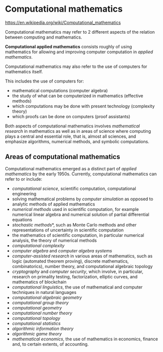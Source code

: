 # Computational mathematics

https://en.wikipedia.org/wiki/Computational_mathematics

Computational mathematics may refer to 2 different aspects of the relation between computing and mathematics.

**Computational applied mathematics** consists roughly of using mathematics for allowing and improving computer computation in *applied mathematics*.

Computational mathematics may also refer to the use of computers for mathematics itself.

This includes the use of computers for:
- mathematical computations (computer algebra)
- the study of what can be computerized in mathematics (effective methods)
- which computations may be done with present technology (complexity theory)
- which proofs can be done on computers (proof assistants)

Both aspects of computational mathematics involves *mathematical research* in mathematics as well as in areas of science where computing plays a central and essential role, that is, almost all sciences, and emphasize algorithms, numerical methods, and symbolic computations.


## Areas of computational mathematics

Computational mathematics emerged as a distinct part of *applied mathematics* by the early 1950s. Currently, computational mathematics can refer to or include:
- *computational science*, scientific computation, computational engineering
- solving mathematical problems by *computer simulation* as opposed to analytic methods of applied mathematics
- *numerical methods* used in scientific computation, for example numerical linear algebra and numerical solution of partial differential equations
- *stochastic methods**, such as Monte Carlo methods and other representations of uncertainty in scientific computation
- the mathematics of scientific computation, in particular numerical analysis, the theory of numerical methods
- *computational complexity*
- *computer algebra* and *computer algebra systems*
- *computer-assisted research* in various areas of mathematics, such as logic (automated theorem proving), discrete mathematics, combinatorics), number theory, and computational algebraic topology
- *cryptography* and *computer security*, which involve, in particular, research on primality testing, factorization, elliptic curves, and mathematics of blockchain
- *computational linguistics*, the use of mathematical and computer techniques in natural languages
- *computational algebraic geometry*
- *computational group theory*
- *computational geometry*
- *computational number theory*
- *computational topology*
- *computational statistics*
- *algorithmic information theory*
- *algorithmic game theory*
- *mathematical economics*, the use of mathematics in economics, finance and, to certain extents, of accounting.
